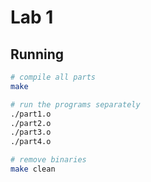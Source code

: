 # Lab 1

## Running

```bash
# compile all parts
make

# run the programs separately
./part1.o
./part2.o
./part3.o
./part4.o

# remove binaries
make clean
```
